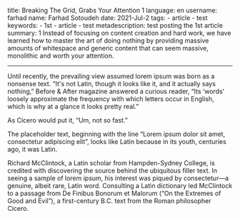 
title: Breaking The Grid, Grabs Your Attention 1
language: en
username: farhad
name: Farhad Sotoudeh
date: 2021-Jul-2
tags:
    - article
    - test
keywords:
    - 1st
    - article
    - test
metadescription: test posting the 1st article
summary: 1 Instead of focusing on content creation and hard work, we have learned how to master the art of doing nothing by providing massive amounts of whitespace and generic content that can seem massive, monolithic and worth your attention.

---

Until recently, the prevailing view assumed lorem ipsum was born as a nonsense text. “It's not Latin, though it looks like it, and it actually says nothing,” Before & After magazine answered a curious reader, “Its ‘words’ loosely approximate the frequency with which letters occur in English, which is why at a glance it looks pretty real.”

As Cicero would put it, “Um, not so fast.”

The placeholder text, beginning with the line “Lorem ipsum dolor sit amet, consectetur adipiscing elit”, looks like Latin because in its youth, centuries ago, it was Latin.

Richard McClintock, a Latin scholar from Hampden-Sydney College, is credited with discovering the source behind the ubiquitous filler text. In seeing a sample of lorem ipsum, his interest was piqued by consectetur—a genuine, albeit rare, Latin word. Consulting a Latin dictionary led McClintock to a passage from De Finibus Bonorum et Malorum (“On the Extremes of Good and Evil”), a first-century B.C. text from the Roman philosopher Cicero.

